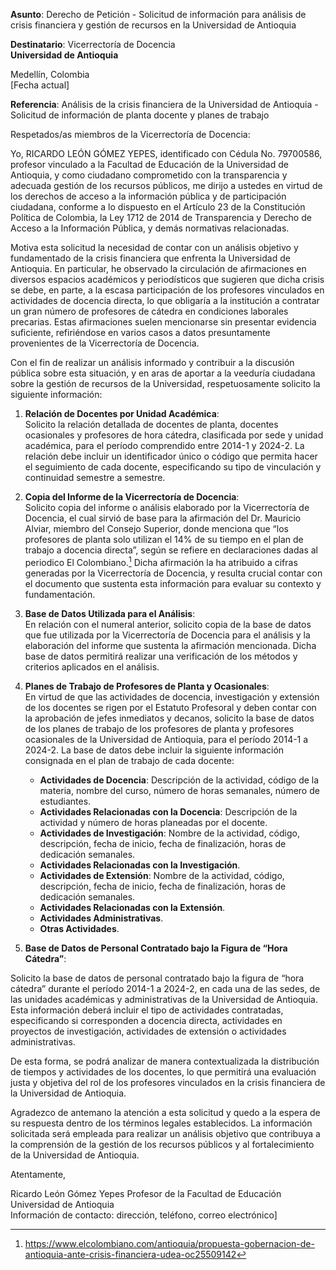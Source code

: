 **Asunto**: Derecho de Petición - Solicitud de información para análisis de crisis financiera y gestión de recursos en la Universidad de Antioquia

**Destinatario**: Vicerrectoría de Docencia  
**Universidad de Antioquia**  

Medellín, Colombia  
[Fecha actual]  

**Referencia**: Análisis de la crisis financiera de la Universidad de Antioquia - Solicitud de información de planta docente y planes de trabajo

Respetados/as miembros de la Vicerrectoría de Docencia:

Yo, RICARDO LEÓN GÓMEZ YEPES, identificado con Cédula No. 79700586, profesor vinculado a la Facultad de Educación de la Universidad de Antioquia, y como ciudadano comprometido con la transparencia y adecuada gestión de los recursos públicos, me dirijo a ustedes en virtud de los derechos de acceso a la información pública y de participación ciudadana, conforme a lo dispuesto en el Artículo 23 de la Constitución Política de Colombia, la Ley 1712 de 2014 de Transparencia y Derecho de Acceso a la Información Pública, y demás normativas relacionadas. 

Motiva esta solicitud la necesidad de contar con un análisis objetivo y fundamentado de la crisis financiera que enfrenta la Universidad de Antioquia. En particular, he observado la circulación de afirmaciones en diversos espacios académicos y periodísticos que sugieren que dicha crisis se debe, en parte, a la escasa participación de los profesores vinculados en actividades de docencia directa, lo que obligaría a la institución a contratar un gran número de profesores de cátedra en condiciones laborales precarias. Estas afirmaciones suelen mencionarse sin presentar evidencia suficiente, refiriéndose en varios casos a datos presuntamente provenientes de la Vicerrectoría de Docencia.

Con el fin de realizar un análisis informado y contribuir a la discusión pública sobre esta situación, y en aras de aportar a la veeduría ciudadana sobre la gestión de recursos de la Universidad, respetuosamente solicito la siguiente información:

1. **Relación de Docentes por Unidad Académica**:  
   Solicito la relación detallada de docentes de planta, docentes ocasionales y profesores de hora cátedra, clasificada por sede y unidad académica, para el período comprendido entre 2014-1 y 2024-2. La relación debe incluir un identificador único o código que permita hacer el seguimiento de cada docente, especificando su tipo de vinculación y continuidad semestre a semestre.

2. **Copia del Informe de la Vicerrectoría de Docencia**:  
   Solicito copia del informe o análisis elaborado por la Vicerrectoría de Docencia, el cual sirvió de base para la afirmación del Dr. Mauricio Alviar, miembro del Consejo Superior, donde menciona que “los profesores de planta solo utilizan el 14% de su tiempo en el plan de trabajo a docencia directa”, según se refiere en  declaraciones dadas al periodico El Colombiano.[^fn] Dicha afirmación la ha atribuido a cifras generadas por la Vicerrectoría de Docencia, y resulta crucial contar con el documento que sustenta esta información para evaluar su contexto y fundamentación.

3. **Base de Datos Utilizada para el Análisis**:  
   En relación con el numeral anterior, solicito copia de la base de datos que fue utilizada por la Vicerrectoría de Docencia para el análisis y la elaboración del informe que sustenta la afirmación mencionada. Dicha base de datos permitirá realizar una verificación de los métodos y criterios aplicados en el análisis.

4. **Planes de Trabajo de Profesores de Planta y Ocasionales**:  
   En virtud de que las actividades de docencia, investigación y extensión de los docentes se rigen por el Estatuto Profesoral y deben contar con la aprobación de jefes inmediatos y decanos, solicito la base de datos de los planes de trabajo de los profesores de planta y profesores ocasionales de la Universidad de Antioquia, para el período 2014-1 a 2024-2. La base de datos debe incluir la siguiente información consignada en el plan de trabajo de cada docente:  
   
   - **Actividades de Docencia**: Descripción de la actividad, código de la materia, nombre del curso, número de horas semanales, número de estudiantes.
   - **Actividades Relacionadas con la Docencia**: Descripción de la actividad y número de horas planeadas por el docente.
   - **Actividades de Investigación**: Nombre de la actividad, código, descripción, fecha de inicio, fecha de finalización, horas de dedicación semanales.
   - **Actividades Relacionadas con la Investigación**.
   - **Actividades de Extensión**: Nombre de la actividad, código, descripción, fecha de inicio, fecha de finalización, horas de dedicación semanales.
   - **Actividades Relacionadas con la Extensión**.
   - **Actividades Administrativas**.
   - **Otras Actividades**.
   
5. **Base de Datos de Personal Contratado bajo la Figura de “Hora Cátedra”**:

Solicito la base de datos de personal contratado bajo la figura de “hora cátedra” durante el período 2014-1 a 2024-2, en cada una de las sedes, de las unidades académicas y administrativas de la Universidad de Antioquia. Esta información deberá incluir el tipo de actividades contratadas, especificando si corresponden a docencia directa, actividades en proyectos de investigación, actividades de extensión o actividades administrativas.

De esta forma, se podrá analizar de manera contextualizada la distribución de tiempos y actividades de los docentes, lo que permitirá una evaluación justa y objetiva del rol de los profesores vinculados en la crisis financiera de la Universidad de Antioquia. 

Agradezco de antemano la atención a esta solicitud y quedo a la espera de su respuesta dentro de los términos legales establecidos. La información solicitada será empleada para realizar un análisis objetivo que contribuya a la comprensión de la gestión de los recursos públicos y al fortalecimiento de la Universidad de Antioquia.

Atentamente,  

Ricardo León Gómez Yepes
Profesor de la Facultad de Educación  
Universidad de Antioquia  
Información de contacto: dirección, teléfono, correo electrónico]


[^fn]:https://www.elcolombiano.com/antioquia/propuesta-gobernacion-de-antioquia-ante-crisis-financiera-udea-oc25509142